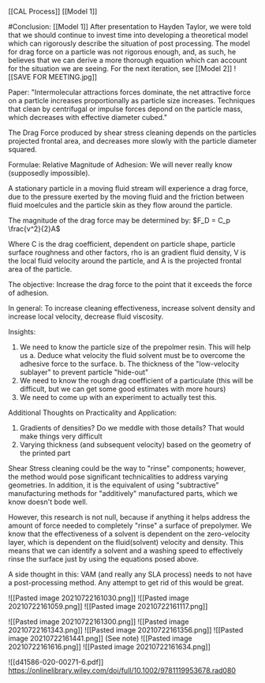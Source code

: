 [[CAL Process]] [[Model 1]]

#Conclusion: 
[[Model 1]] 
After presentation to Hayden Taylor, we were told that we should continue to invest time into developing a theoretical model which can rigorously describe the situation of post processing. The model for drag force on a particle was not rigorous enough, and, as such, he believes that we can derive a more thorough equation which can account for the situation we are seeing. For the next iteration, see [[Model 2]]
![[SAVE FOR MEETING.jpg]]

Paper:
"Intermolecular attractions forces dominate, the net attractive force on a particle increases proportionally as particle size increases. Techniques that clean by centrifugal or impulse forces depond on the particle mass, which decreases with effective diameter cubed."

The Drag Force produced by shear stress cleaning depends on the particles projected frontal area, and decreases more slowly with the particle diameter squared.

Formulae: 
Relative Magnitude of Adhesion: We will never really know (supposedly impossible).

A stationary particle in a moving fluid stream will experience a drag force, due to the pressure exerted by the moving fluid and the friction between fluid moelcules and the particle skin as they flow around the particle. 

The magnitude of the drag force may be determined by: $F_D = C_p \frac{v^2}{2}A$ 

Where C is the drag coefficient, dependent on particle shape, particle surface roughness and other factors, rho is an gradient fluid density, V is the local fluid velocity around the particle, and A is the projected frontal area of the particle.

The objective: Increase the drag force to the point that it exceeds the force of adhesion. 

In general: To increase cleaning effectiveness, increase solvent density and increase local velocity, decrease fluid viscosity.

Insights: 
1. We need to know the particle size of the prepolmer resin. This will help us
	a. Deduce what velocity the fluid solvent must be to overcome the adhesive force to the surface. 
	b. The thickness of the "low-velocity sublayer" to prevent particle "hide-out"
2. We need to know the rough drag coefficient of a particulate (this will be difficult, but we can get some good estimates with more hours)
3. We need to come up with an experiment to actually test this.

Additional Thoughts on Practicality and Application:
1. Gradients of densities? Do we meddle with those details? That would make things very difficult
2. Varying thickness (and subsequent velocity) based on the geometry of the printed part

Shear Stress cleaning could be the way to "rinse" components; however, the method would pose significant technicalities to address varying geometries. In addition, it is the equivalent of using "subtractive" manufacturing methods for "additively" manufactured parts, which we know doesn't bode well. 

However, this research is not null, because if anything it helps address the amount of force needed to completely "rinse" a surface of prepolymer. We know that the effectiveness of a solvent is dependent on the zero-velocity layer, which is dependent on the fluid(solvent) velocity and density. This means that we can identify a solvent and a washing speed to effectively rinse the surface just by using the equations posed above.

A side thought in this: VAM (and really any SLA process) needs to not have a post-processing method. Any attempt to get rid of this would be great. 

![[Pasted image 20210722161030.png]] ![[Pasted image 20210722161059.png]]
![[Pasted image 20210722161117.png]]

![[Pasted image 20210722161300.png]]
![[Pasted image 20210722161343.png]]
![[Pasted image 20210722161356.png]]
![[Pasted image 20210722161441.png]] (See note)
![[Pasted image 20210722161616.png]]
![[Pasted image 20210722161634.png]]

![[d41586-020-00271-6.pdf]]
https://onlinelibrary.wiley.com/doi/full/10.1002/9781119953678.rad080

